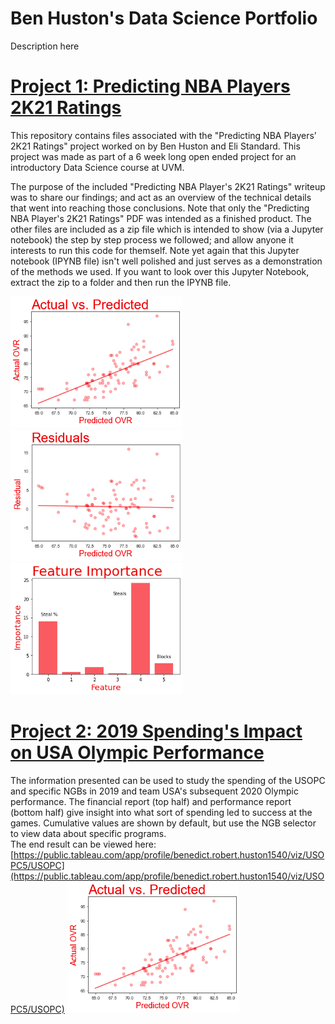 # Ben Huston's Data Science Portfolio
Description here

# [Project 1: Predicting NBA Players 2K21 Ratings](https://github.com/Hustonb/Predicting-NBA-Players-2K21-Ratings)
This repository contains files associated with the "Predicting NBA Players’ 2K21 Ratings" project worked on by Ben Huston and Eli Standard. This project was made as part of a 6 week long open ended project for an introductory Data Science course at UVM.

The purpose of the included "Predicting NBA Player's 2K21 Ratings" writeup was to share our findings; and act as an overview of the technical details that went into reaching those conclusions. Note that only the "Predicting NBA Player's 2K21 Ratings" PDF was intended as a finished product. The other files are included as a zip file which is intended to show (via a Jupyter notebook) the step by step process we followed; and allow anyone it interests to run this code for themself. Note yet again that this Jupyter notebook (IPYNB file) isn't well polished and just serves as a demonstration of  the methods we used. If you want to look over this Jupyter Notebook, extract the zip to a folder and then run the IPYNB file. 

<img src=/Images/ActualVsPredicted.png alt="ActualVsPredicted" width="275"/><img src=/Images/ResidualScatter.png alt="ResidualScatter" width="275"/><img src=/Images/FeatureImportance.png alt="FeatureImportance" width="275"/>

# [Project 2: 2019 Spending's Impact on USA Olympic Performance](https://github.com/Hustonb/2019-Spending-s-Impact-on-USA-Olympic-Performance)
The information presented can be used to study the spending of the USOPC and specific NGBs in 2019 and team USA's subsequent 2020 Olympic performance. The financial report (top half) and performance report (bottom half) give insight into what sort of spending led to success at the games. Cumulative values are shown by default, but use the NGB selector to view data about specific programs.
<br>
The end result can be viewed here: [https://public.tableau.com/app/profile/benedict.robert.huston1540/viz/USOPC5/USOPC](https://public.tableau.com/app/profile/benedict.robert.huston1540/viz/USOPC5/USOPC)
<img src=/Images/ActualVsPredicted.png alt="ActualVsPredicted" width="275"/>

